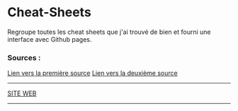 # Cheat-Sheets

Regroupe toutes les cheat sheets que j'ai trouvé de bien et fourni une interface avec Github pages.

### Sources :
[Lien vers la première source](https://www.cheatography.com/explore/)
[Lien vers la deuxième source](https://devhints.io/css)

********************************************************
 [SITE WEB](https://bastienmarais.github.io/Cheat-Sheets/)
********************************************************
